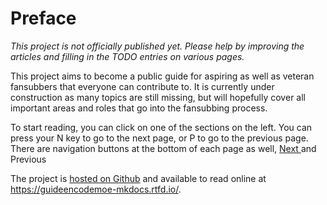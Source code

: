 # Preface

*This project is not officially published yet.
Please help by improving the articles
and filling in the TODO entries on various pages.*

This project aims to become a public guide
for aspiring as well as veteran fansubbers
that everyone can contribute to.
It is currently under construction
as many topics are still missing,
but will hopefully cover all important areas
and roles that go into the fansubbing process.

To start reading,
you can click on one of the sections on the left.
You can press your <kbdc>N</kbdc> key
to go to the next page,
or <kbdc>P</kbdc> to go to the previous page.
There are navigation buttons at the bottom of each page as well,
[<kbtn>Next <i class='icon icon-circle-arrow-right'></i></kbtn>](overview/roles.md) and
<kbtn><i class='icon icon-circle-arrow-left'></i> Previous</kbtn>

The project is [hosted on Github][github]
and available to read online at <https://guideencodemoe-mkdocs.rtfd.io/>.

[github]: https://github.com/OrangeChannel/guide.encode.moe-mkdocs
